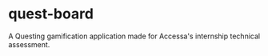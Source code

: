 # quest-board
A Questing gamification application made for Accessa's internship technical assessment.
